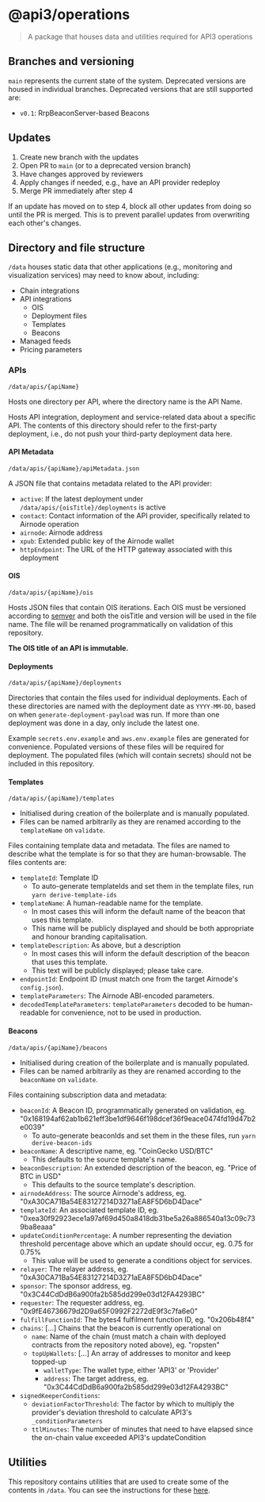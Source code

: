 # @api3/operations

> A package that houses data and utilities required for API3 operations

## Branches and versioning

`main` represents the current state of the system. Deprecated versions are housed in individual branches. Deprecated
versions that are still supported are:

- `v0.1`: RrpBeaconServer-based Beacons

## Updates

1. Create new branch with the updates
2. Open PR to `main` (or to a deprecated version branch)
3. Have changes approved by reviewers
4. Apply changes if needed, e.g., have an API provider redeploy
5. Merge PR immediately after step 4

If an update has moved on to step 4, block all other updates from doing so until the PR is merged. This is to prevent
parallel updates from overwriting each other's changes.

## Directory and file structure

`/data` houses static data that other applications (e.g., monitoring and visualization services) may need to know about,
including:

- Chain integrations
- API integrations
  - OIS
  - Deployment files
  - Templates
  - Beacons
- Managed feeds
- Pricing parameters

### APIs

`/data/apis/{apiName}`

Hosts one directory per API, where the directory name is the API Name.

Hosts API integration, deployment and service-related data about a specific API. The contents of this directory should
refer to the first-party deployment, i.e., do not push your third-party deployment data here.

#### API Metadata

`/data/apis/{apiName}/apiMetadata.json`

A JSON file that contains metadata related to the API provider:

- `active`: If the latest deployment under `/data/apis/{oisTitle}/deployments` is active
- `contact`: Contact information of the API provider, specifically related to Airnode operation
- `airnode`: Airnode address
- `xpub`: Extended public key of the Airnode wallet
- `httpEndpoint`: The URL of the HTTP gateway associated with this deployment

#### OIS

`/data/apis/{apiName}/ois`

Hosts JSON files that contain OIS iterations. Each OIS must be versioned according to [semver](https://semver.org/) and
both the oisTitle and version will be used in the file name. The file will be renamed programmatically on validation of
this repository.

**The OIS title of an API is immutable.**

#### Deployments

`/data/apis/{apiName}/deployments`


Directories that contain the files used for individual deployments. Each of these directories are named with the
deployment date as `YYYY-MM-DD`, based on when `generate-deployment-payload` was run. If more than one deployment was
done in a day, only include the latest one.

Example `secrets.env.example` and `aws.env.example` files are generated for convenience. Populated versions of these
files will be required for deployment. The populated files (which will contain secrets) should not be included in this
repository.

#### Templates

`/data/apis/{apiName}/templates`

- Initialised during creation of the boilerplate and is manually populated.
- Files can be named arbitrarily as they are renamed according to the `templateName` on `validate`.

Files containing template data and metadata. The files are named to describe what the template is for so that they are
human-browsable. The files contents are:

- `templateId`: Template ID
  - To auto-generate templateIds and set them in the template files, run `yarn derive-template-ids`
- `templateName`: A human-readable name for the template.
  - In most cases this will inform the default name of the beacon that uses this template.
  - This name will be publicly displayed and should be both appropriate and honour branding capitalisation.
- `templateDescription`: As above, but a description
  - In most cases this will inform the default description of the beacon that uses this template.
  - This text will be publicly displayed; please take care.
- `endpointId`: Endpoint ID (must match one from the target Airnode's `config.json`).
- `templateParameters`: The Airnode ABI-encoded parameters.
- `decodedTemplateParameters`: `templateParameters` decoded to be human-readable for convenience, not to be used in
  production.

#### Beacons

`/data/apis/{apiName}/beacons`

- Initialised during creation of the boilerplate and is manually populated.
- Files can be named arbitrarily as they are renamed according to the `beaconName` on `validate`.

Files containing subscription data and metadata:

- `beaconId`: A Beacon ID, programmatically generated on validation, eg.
  "0x168194af62ab1b621eff3be1df9646f198dcef36f9eace0474fd19d47b2e0039"
  - To auto-generate beaconIds and set them in the these files, run `yarn derive-beacon-ids`
- `beaconName`: A descriptive name, eg. "CoinGecko USD/BTC"
  - This defaults to the source template's name.
- `beaconDescription`: An extended description of the beacon, eg. "Price of BTC in USD"
  - This defaults to the source template's description.
- `airnodeAddress`: The source Airnode's address, eg. "0xA30CA71Ba54E83127214D3271aEA8F5D6bD4Dace"
- `templateId`: An associated template ID, eg. "0xea30f92923ece1a97af69d450a8418db31be5a26a886540a13c09c739ba8eaaa"
- `updateConditionPercentage`: A number representing the deviation threshold percentage above which an update should
  occur, eg. 0.75 for 0.75%
  - This value will be used to generate a conditions object for services.
- `relayer`: The relayer address, eg. "0xA30CA71Ba54E83127214D3271aEA8F5D6bD4Dace"
- `sponsor`: The sponsor address, eg. "0x3C44CdDdB6a900fa2b585dd299e03d12FA4293BC"
- `requester`: The requester address, eg. "0x9fE46736679d2D9a65F0992F2272dE9f3c7fa6e0"
- `fulfillFunctionId`: The bytes4 fulfilment function ID, eg. "0x206b48f4"
- `chains`: [...] Chains that the beacon is currently operational on
  - `name`: Name of the chain (must match a chain with deployed contracts from the repository noted above), eg.
    "ropsten"
  - `topUpWallets`: [...] An array of addresses to monitor and keep topped-up
    - `walletType`: The wallet type, either 'API3' or 'Provider'
    - `address`: The target address, eg. "0x3C44CdDdB6a900fa2b585dd299e03d12FA4293BC"
- `signedKeeperConditions`:
  - `deviationFactorThreshold`: The factor by which to multiply the provider's deviation threshold to calculate API3's
    `_conditionParameters`
  - `ttlMinutes`: The number of minutes that need to have elapsed since the on-chain value exceeded API3's
    updateCondition

## Utilities

This repository contains utilities that are used to create some of the contents in `/data`. You can see the instructions
for these [here](./utilities).